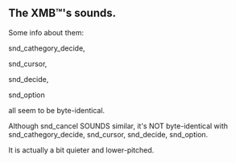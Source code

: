 ## The XMB™'s sounds.
Some info about them:

snd_cathegory_decide,

snd_cursor,

snd_decide,

snd_option

all seem to be byte-identical.

Although snd_cancel SOUNDS similar, it's NOT byte-identical with snd_cathegory_decide,
 snd_cursor,
 snd_decide,
 snd_option.

It is actually a bit quieter and lower-pitched.
